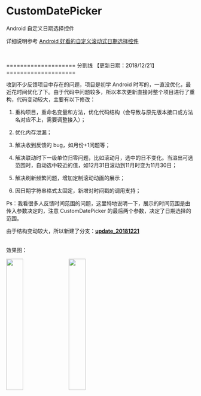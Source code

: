 # CustomDatePicker
Android 自定义日期选择控件

详细说明参考 [Android 好看的自定义滚动式日期选择控件](https://blog.csdn.net/liuwan1992/article/details/52701475#comments)

&nbsp;

==================== 分割线 【更新日期：2018/12/21】 ====================

收到不少反馈项目中存在的问题，项目是初学 Android 时写的，一直没优化，最近花时间优化了下。由于代码中问题较多，所以本次更新直接对整个项目进行了重构，代码变动较大，主要有以下修改：

1. 重构项目，重命名变量和方法，优化代码结构（会导致与原先版本接口或方法名对应不上，需要调整接入）；

2. 优化内存泄漏；

3. 解决收到反馈的 bug，如月份+1问题等；

4. 解决联动时下一级单位归零问题，比如滚动月，选中的日不变化。当溢出可选范围时，自动选中较近的值，如12月31日滚动到11月时变为11月30日；

5. 解决刷新频繁问题，增加定制滚动动画的展示；

6. 因日期字符串格式太固定，新增对时间戳的调用支持；

Ps：我看很多人反馈时间范围的问题，这里特地说明一下，展示的时间范围是由传入参数决定的，注意 CustomDatePicker 的最后两个参数，决定了日期选择的范围。

由于结构变动较大，所以新建了分支：[**update_20181221**](https://github.com/liuwan1992/CustomDatePicker/tree/update_20181221)

&nbsp;  
效果图：

<img src="https://raw.githubusercontent.com/liuwan1992/CustomDatePicker/update_20181221/CustomDatePicker1.png" width = 30% height = 30% />&nbsp;&nbsp;&nbsp;&nbsp;<img src="https://raw.githubusercontent.com/liuwan1992/CustomDatePicker/update_20181221/CustomDatePicker2.png" width = 30% height = 30% />
